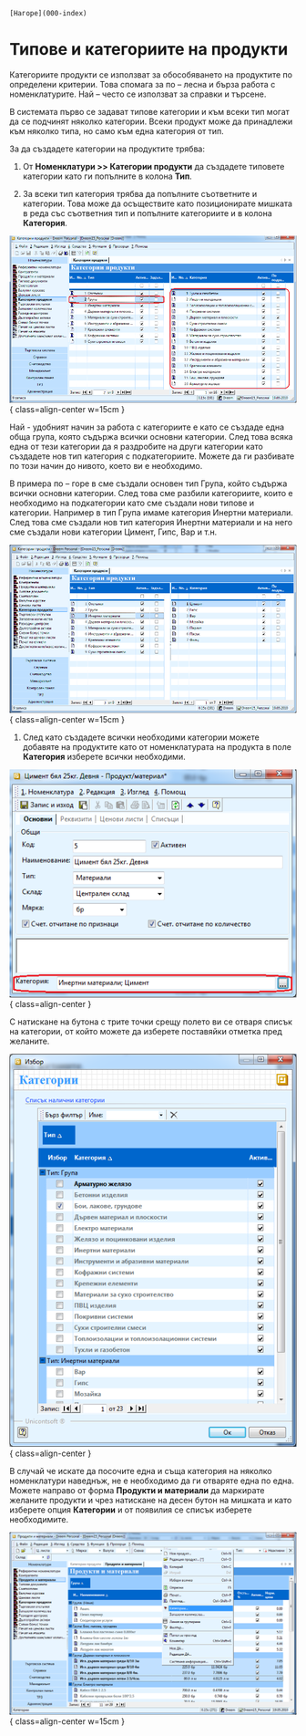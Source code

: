 ```{only} html
[Нагоре](000-index)
```

# Типове и категориите на продукти

Категориите продукти се използват за обособяването на продуктите по
определени критерии. Това спомага за по – лесна и бърза работа с
номенклатурите. Най – често се използват за справки и търсене.

В системата първо се задават типове категории и към всеки тип могат да
се подчинят няколко категории. Всеки продукт може да принадлежи към
няколко типа, но само към една категория от тип.

За да създадете категории на продуктите трябва:

1. От **Номенклатури \>\> Категории продукти** да създадете типовете категории като ги попълните в колона **Тип**.

1. За всеки тип категория трябва да попълните съответните и категории. Това може да осъществите като позиционирате мишката в реда със съответния тип и попълните категориите и в колона **Категория**.

![](905-image59.png){ class=align-center w=15cm }

Най - удобният начин за работа с категориите е като се създаде една обща
група, която съдържа всички основни категории. След това всяка една от
тези категории да я раздробите на други категории като създадете нов
тип категория с подкатегориите. Можете да ги разбивате по този начин
до нивото, което ви е необходимо.

В примера по – горе в сме създали основен тип Група, който съдържа
всички основни категории. След това сме разбили категориите, които
е необходимо на подкатегории като сме създали нови типове и категории.
Например в тип Група имаме категория Инертни материали. След това сме
създали нов тип категория Инертни материали и на него сме създали нови
категории Цимент, Гипс, Вар и т.н.

![](906-image60.png){ class=align-center w=15cm }

1. След като създадете всички необходими категории можете добавяте на продуктите като от номенклатурата на продукта в поле **Категория** изберете всички необходими.

![](907-image61.png){ class=align-center }

С натискане на бутона с трите точки срещу полето ви се отваря списък на
категории, от който можете да изберете поставяйки отметка пред
желаните.

![](908-image62.png){ class=align-center }

В случай че искате да посочите една и съща категория на няколко
номенклатури наведнъж, не е необходимо да ги отваряте една по
една. Можете направо от форма **Продукти и материали** да маркирате
желаните продукти и чрез натискане на десен бутон на мишката и като
изберете опция **Категории** и от появилия се списък изберете
необходимите.

![](909-image63.png){ class=align-center w=15cm }
